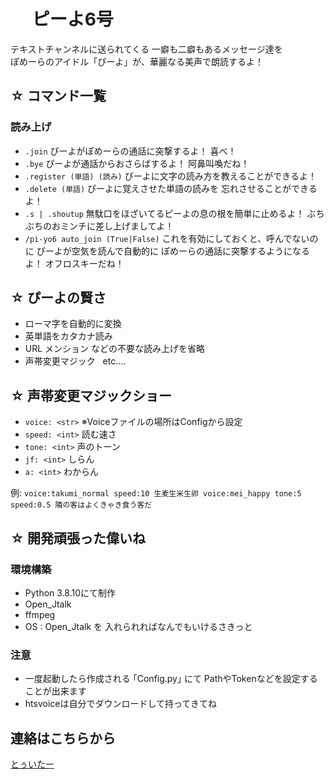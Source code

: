 # &nbsp;　ピーよ6号

テキストチャンネルに送られてくる 一癖も二癖もあるメッセージ達を<br>ぽめーらのアイドル「ぴーよ」が、華麗なる美声で朗読するよ！<br>


## ☆ コマンド一覧
### 読み上げ
- `.join` ぴーよがぽめーらの通話に突撃するよ！ 喜べ！
- `.bye` ぴーよが通話からおさらばするよ！ 阿鼻叫喚だね！
- `.register (単語) (読み)` ぴーよに文字の読み方を教えることができるよ！
- `.delete (単語)` ぴーよに覚えさせた単語の読みを 忘れさせることができるよ！
- `.s | .shoutup` 無駄口をほざいてるピーよの息の根を簡単に止めるよ！ ぶちぶちのおミンチに差し上げましてよ！
- `/pi-yo6 auto_join (True|False)` これを有効にしておくと、呼んでないのに ぴーよが空気を読んで自動的に ぽめーらの通話に突撃するようになるよ！ オフロスキーだね！<br>


## ☆ ぴーよの賢さ
- ローマ字を自動的に変換
- 英単語をカタカナ読み
- URL メンション などの不要な読み上げを省略
- 声帯変更マジック &nbsp; etc....

## ☆ 声帯変更マジックショー
- `voice: <str>` ※Voiceファイルの場所はConfigから設定
- `speed: <int>` 読む速さ
- `tone: <int>` 声のトーン
- `jf: <int>` しらん
- `a: <int>` わからん

例:
`voice:takumi_normal speed:10 生麦生米生卵 voice:mei_happy tone:5 speed:0.5 隣の客はよくきゃき食う客だ`<br>

## ☆ 開発頑張った偉いね

### 環境構築
- Python 3.8.10にて制作
- Open_Jtalk
- ffmpeg
- OS : Open_Jtalk を 入れられればなんでもいけるさきっと

### 注意
- 一度起動したら作成される ｢Config.py｣ にて PathやTokenなどを設定することが出来ます
- htsvoiceは自分でダウンロードして持ってきてね<br>

## 連絡はこちらから
[とぅいたー](https://twitter.com/Ryukkun8)
